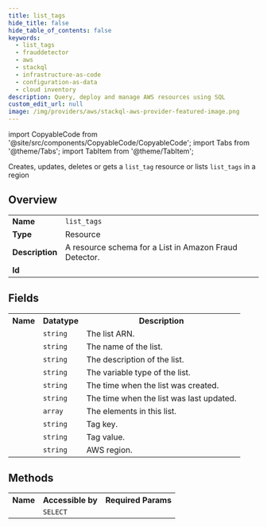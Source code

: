 ```yaml
---
title: list_tags
hide_title: false
hide_table_of_contents: false
keywords:
  - list_tags
  - frauddetector
  - aws
  - stackql
  - infrastructure-as-code
  - configuration-as-data
  - cloud inventory
description: Query, deploy and manage AWS resources using SQL
custom_edit_url: null
image: /img/providers/aws/stackql-aws-provider-featured-image.png
---
```


import CopyableCode from '@site/src/components/CopyableCode/CopyableCode';
import Tabs from '@theme/Tabs';
import TabItem from '@theme/TabItem';

Creates, updates, deletes or gets a <code>list_tag</code> resource or lists <code>list_tags</code> in a region

## Overview
<table><tbody>
<tr><td><b>Name</b></td><td><code>list_tags</code></td></tr>
<tr><td><b>Type</b></td><td>Resource</td></tr>
<tr><td><b>Description</b></td><td>A resource schema for a List in Amazon Fraud Detector.</td></tr>
<tr><td><b>Id</b></td><td><CopyableCode code="aws.frauddetector.list_tags" /></td></tr>
</tbody></table>

## Fields
<table><tbody><tr><th>Name</th><th>Datatype</th><th>Description</th></tr><tr><td><CopyableCode code="arn" /></td><td><code>string</code></td><td>The list ARN.</td></tr>
<tr><td><CopyableCode code="name" /></td><td><code>string</code></td><td>The name of the list.</td></tr>
<tr><td><CopyableCode code="description" /></td><td><code>string</code></td><td>The description of the list.</td></tr>
<tr><td><CopyableCode code="variable_type" /></td><td><code>string</code></td><td>The variable type of the list.</td></tr>
<tr><td><CopyableCode code="created_time" /></td><td><code>string</code></td><td>The time when the list was created.</td></tr>
<tr><td><CopyableCode code="last_updated_time" /></td><td><code>string</code></td><td>The time when the list was last updated.</td></tr>
<tr><td><CopyableCode code="elements" /></td><td><code>array</code></td><td>The elements in this list.</td></tr>
<tr><td><CopyableCode code="tag_key" /></td><td><code>string</code></td><td>Tag key.</td></tr>
<tr><td><CopyableCode code="tag_value" /></td><td><code>string</code></td><td>Tag value.</td></tr>
<tr><td><CopyableCode code="region" /></td><td><code>string</code></td><td>AWS region.</td></tr>
</tbody></table>

## Methods

<table><tbody>
  <tr>
    <th>Name</th>
    <th>Accessible by</th>
    <th>Required Params</th>
  </tr>
  <tr>
    <td><CopyableCode code="view" /></td>
    <td><code>SELECT</code></td>
    <td><CopyableCode code="region" /></td>
  </tr>
</tbody></table>








